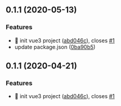 ## 0.1.1 (2020-05-13)


### Features

* 🎸 init vue3 project ([abd046c](https://github.com/flitrue/vue3-project/commit/abd046c609307f26e68e675d5f7e191eab6d7e6e)), closes [#1](https://github.com/flitrue/vue3-project/issues/1)
* update package.json ([0ba90b5](https://github.com/flitrue/vue3-project/commit/0ba90b56e36a9d4e1c58adaf0632f3a5d9fb037a))



## 0.1.1 (2020-04-21)


### Features

* 🎸 init vue3 project ([abd046c](https://github.com/flitrue/vue3-project/commit/abd046c609307f26e68e675d5f7e191eab6d7e6e)), closes [#1](https://github.com/flitrue/vue3-project/issues/1)



